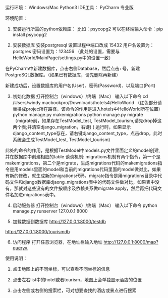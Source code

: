 运行环境：
Windows/Mac
Python3
IDE工具：
PyCharm 专业版


环境配置：
1.	安装运行所需的python依赖库：
比如：psycopg2
可以在终端输入命令：pip install psycopg2

2.	安装数据库
安装postgresql 
设置过程中端口改成 15432
用户名设置为：postgres
密码设置为：123456
（此处的设置，需要与HelloWorld/MainPage/settings.py中的设置一致）

在PyCharm中新建数据库，点击右侧Database，然后点击+号，新建PostgreSQL数据库。（如果已有数据库，请先删除再新建）

新建成功后，设置数据库的用户名(User)、密码(Password)、以及端口(Port)


3.	初始化数据
打开控制台（windows）/终端（Mac）
输入以下命令
cd /Users/windy.macbookpro/Downloads/hotels4/HelloWorld
（红色部分请替换成projec所在路径，该命令的作用是进入hotels中HelloWorld所在位置）
python manage.py makemigrations 
python manage.py migrate
（migrate前，如果存在TestModel_test, TestModel_tourism,请先drop掉这两个表;并清空django_migration，右键)
( 运行时，如果显示django_content_type存在，请右键django_content_type，点击drop，此时系统会生成TestModel_test, TestModel_tourism)
  
此处的命令的作用，是根据TestModel中models.py文件里面定义的model创建,并在数据库中创建相应的table
谈谈机制: migrations机制有两个指令，第一个是makemigrations，第二个是migrate，生成migrations代码的makemigrations指令是用models里面的model和当前的migrations代码里面的model做对比，如果有新的修改，就生成新的migrations代码，migrate指令是用migrations目录中代码文件和django数据库djaong_migrations表中的代码文件做对比，如果表中没有，那就对这些没有的文件按顺序及依赖关系做migrate apply，然后再把代码文件名加进migrations表中。

4.	启动服务器
打开控制台（windows）/终端（Mac）
输入以下命令
python manage.py runserver 127.0.0.1:8000

5.	加载数据到数据库
http://127.0.0.1:8000/testdb

http://127.0.0.1:8000/tourismdb

6.	访问程序
打开任意浏览器，在地址栏输入地址
http://127.0.0.1:8000/map?query=


使用说明：
1.	点击地图上的不同坐标，可以查看不同坐标的信息

2.	点击左右list中的hotel或者tourism，地图上会单独显示酒店的位置

3.	点击左侧或右侧的搜索栏，可对想要查找的酒店或景点进行搜索

